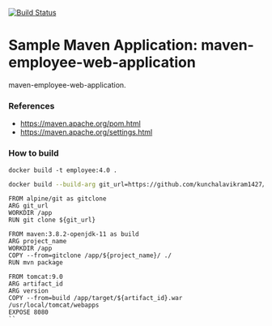 [![Build Status](http://3.110.43.167:8080/buildStatus/icon?job=BuildStatus)](http://3.110.43.167:8080/job/BuildStatus/)
#  Sample Maven Application: maven-employee-web-application
maven-employee-web-application.

### References
 - https://maven.apache.org/pom.html
 - https://maven.apache.org/settings.html

### How to build
```
docker build -t employee:4.0 .
```
```sh
docker build --build-arg git_url=https://github.com/kunchalavikram1427/maven-employee-web-application.git --build-arg project_name=maven-employee-web-application  --build-arg artifact_id=employee -t employee:4.0 .
```
```
FROM alpine/git as gitclone
ARG git_url
WORKDIR /app
RUN git clone ${git_url}

FROM maven:3.8.2-openjdk-11 as build
ARG project_name
WORKDIR /app
COPY --from=gitclone /app/${project_name}/ ./
RUN mvn package

FROM tomcat:9.0
ARG artifact_id
ARG version
COPY --from=build /app/target/${artifact_id}.war /usr/local/tomcat/webapps
EXPOSE 8080
``

